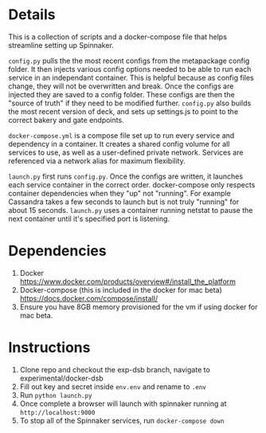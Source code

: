 # Details

This is a collection of scripts and a docker-compose file that helps streamline setting up Spinnaker.

`config.py` pulls the the most recent configs from the metapackage config folder. It then injects various config options needed to be able to run each service in an independant container. This is helpful because as config files change, they will not be overwritten and break. Once the configs are injected they are saved to a config folder. These configs are then the "source of truth" if they need to be modified further. `config.py` also builds the most recent version of deck, and sets up settings.js to point to the correct bakery and gate endpoints.

`docker-compose.yml` is a compose file set up to run every service and dependency in a container. It creates a shared config volume for all services to use, as well as a user-defined private network. Services are referenced via a network alias for maximum flexibility.

`launch.py` first runs `config.py`. Once the configs are written, it launches each service container in the correct order. docker-compose only respects container dependencies when they "up" not "running". For example Cassandra takes a few seconds to launch but is not truly "running" for about 15 seconds. `launch.py` uses a container running netstat to pause the next container until it's specified port is listening.

# Dependencies
1. Docker https://www.docker.com/products/overview#/install_the_platform
2. Docker-compose (this is included in the docker for mac beta) https://docs.docker.com/compose/install/
3. Ensure you have 8GB memory provisioned for the vm if using docker for mac beta.

# Instructions
1. Clone repo and checkout the exp-dsb branch, navigate to experimental/docker-dsb
1. Fill out key and secret inside `env.env` and rename to `.env`
2. Run `python launch.py`
3. Once complete a browser will launch with spinnaker running at `http://localhost:9000`
4. To stop all of the Spinnaker services, run `docker-compose down`

